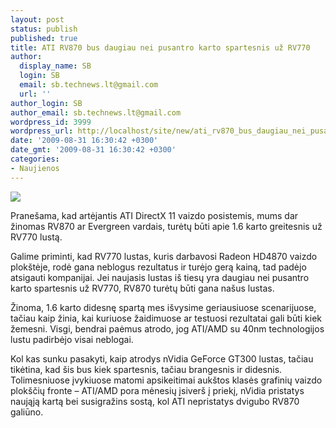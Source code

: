 ```yaml
---
layout: post
status: publish
published: true
title: ATI RV870 bus daugiau nei pusantro karto spartesnis už RV770
author:
  display_name: SB
  login: SB
  email: sb.technews.lt@gmail.com
  url: ''
author_login: SB
author_email: sb.technews.lt@gmail.com
wordpress_id: 3999
wordpress_url: http://localhost/site/new/ati_rv870_bus_daugiau_nei_pusantro_karto_spartesnis_uz_rv770/
date: '2009-08-31 16:30:42 +0300'
date_gmt: '2009-08-31 16:30:42 +0300'
categories:
- Naujienos
---
```

<div class="imgright"><img src="http://tbn2.google.com/images?q=tbn:C0V6aT0RRGIJXM:http://www.slipperybrick.com/wp-content/uploads/2008/06/amd-radeon-hd-4870.jpg"  /></div>
<p>Pranešama, kad artėjantis ATI DirectX 11 vaizdo posistemis, mums dar žinomas RV870 ar Evergreen vardais, turėtų būti apie 1.6 karto greitesnis už RV770 lustą.</p>
<p>Galime priminti, kad RV770 lustas, kuris darbavosi Radeon HD4870 vaizdo plokštėje, rodė gana neblogus rezultatus ir turėjo gerą kainą, tad padėjo atsigauti kompanijai. Jei naujasis lustas iš tiesų yra daugiau nei pusantro karto spartesnis už RV770, RV870 turėtų būti gana našus lustas.</p>
<p>Žinoma, 1.6 karto didesnę spartą mes išvysime geriausiuose scenarijuose, tačiau kaip žinia, kai kuriuose žaidimuose ar testuosi rezultatai gali būti kiek žemesni. Visgi, bendrai paėmus atrodo, jog ATI/AMD su 40nm technologijos lustu padirbėjo visai neblogai.</p>
<p>Kol kas sunku pasakyti, kaip atrodys nVidia GeForce GT300 lustas, tačiau tikėtina, kad šis bus kiek spartesnis, tačiau brangesnis ir didesnis. Tolimesniuose įvykiuose matomi apsikeitimai aukštos klasės grafinių vaizdo plokščių fronte – ATI/AMD pora mėnesių įsiverš į priekį, nVidia pristatys naująją kartą bei susigražins sostą, kol ATI nepristatys dvigubo RV870 galiūno.<br /></p>
